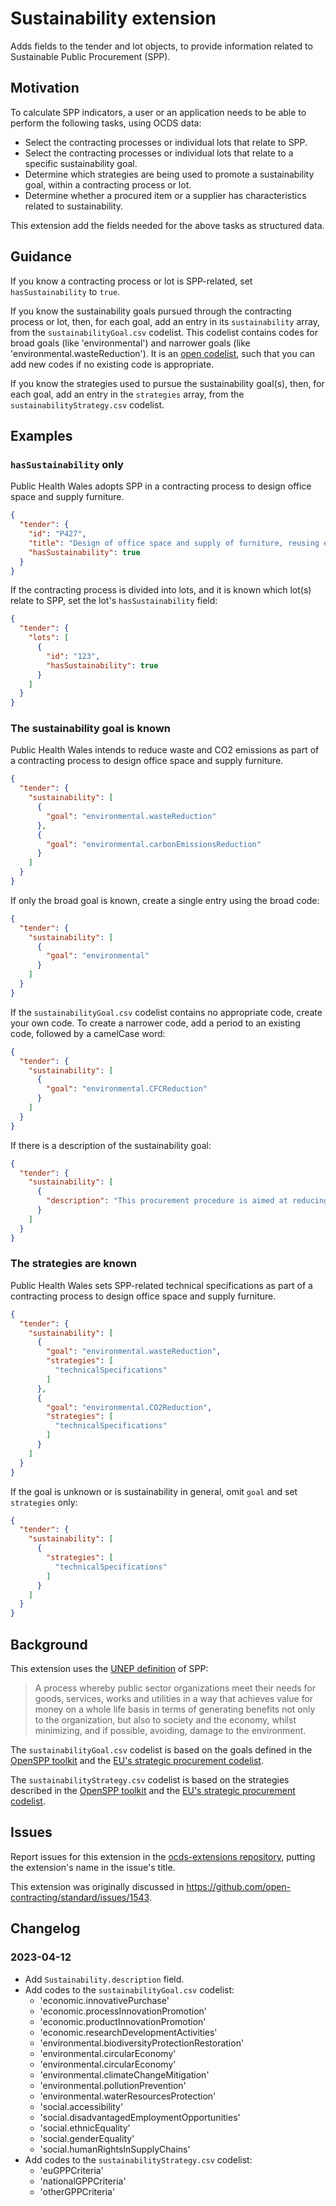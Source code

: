# Sustainability extension

Adds fields to the tender and lot objects, to provide information related to Sustainable Public Procurement (SPP).

## Motivation

To calculate SPP indicators, a user or an application needs to be able to perform the following tasks, using OCDS data:

- Select the contracting processes or individual lots that relate to SPP.
- Select the contracting processes or individual lots that relate to a specific sustainability goal.
- Determine which strategies are being used to promote a sustainability goal, within a contracting process or lot.
- Determine whether a procured item or a supplier has characteristics related to sustainability.

This extension add the fields needed for the above tasks as structured data.

## Guidance

If you know a contracting process or lot is SPP-related, set `hasSustainability` to `true`.

If you know the sustainability goals pursued through the contracting process or lot, then, for each goal, add an entry in its `sustainability` array, from the `sustainabilityGoal.csv` codelist.  This codelist contains codes for broad goals (like 'environmental') and narrower goals (like 'environmental.wasteReduction'). It is an [open codelist](https://standard.open-contracting.org/latest/en/schema/codelists/), such that you can add new codes if no existing code is appropriate.

If you know the strategies used to pursue the sustainability goal(s), then, for each goal, add an entry in the `strategies` array, from the `sustainabilityStrategy.csv` codelist.

## Examples

### `hasSustainability` only

Public Health Wales adopts SPP in a contracting process to design office space and supply furniture.

```json
{
  "tender": {
    "id": "P427",
    "title": "Design of office space and supply of furniture, reusing existing furniture",
    "hasSustainability": true
  }
}
```

If the contracting process is divided into lots, and it is known which lot(s) relate to SPP, set the lot's `hasSustainability` field:

```json
{
  "tender": {
    "lots": [
      {
        "id": "123",
        "hasSustainability": true
      }
    ]
  }
}
```

### The sustainability goal is known

Public Health Wales intends to reduce waste and CO2 emissions as part of a contracting process to design office space and supply furniture.

```json
{
  "tender": {
    "sustainability": [
      {
        "goal": "environmental.wasteReduction"
      },
      {
        "goal": "environmental.carbonEmissionsReduction"
      }
    ]
  }
}
```

If only the broad goal is known, create a single entry using the broad code:

```json
{
  "tender": {
    "sustainability": [
      {
        "goal": "environmental"
      }
    ]
  }
}
```

If the `sustainabilityGoal.csv` codelist contains no appropriate code, create your own code. To create a narrower code, add a period to an existing code, followed by a camelCase word:

```json
{
  "tender": {
    "sustainability": [
      {
        "goal": "environmental.CFCReduction"
      }
    ]
  }
}
```

If there is a description of the sustainability goal:

```json
{
  "tender": {
    "sustainability": [
      {
        "description": "This procurement procedure is aimed at reducing the environmental impact of Public Health Wales office space and furniture."
      }
    ]
  }
}
```

### The strategies are known

Public Health Wales sets SPP-related technical specifications as part of a contracting process to design office space and supply furniture.

```json
{
  "tender": {
    "sustainability": [
      {
        "goal": "environmental.wasteReduction",
        "strategies": [
          "technicalSpecifications"
        ]
      },
      {
        "goal": "environmental.CO2Reduction",
        "strategies": [
          "technicalSpecifications"
        ]
      }
    ]
  }
}
```

If the goal is unknown or is sustainability in general, omit `goal` and set `strategies` only:

```json
{
  "tender": {
    "sustainability": [
      {
        "strategies": [
          "technicalSpecifications"
        ]
      }
    ]
  }
}
```

## Background

This extension uses the [UNEP definition](https://wedocs.unep.org/bitstream/handle/20.500.11822/37045/SPPWSG.pdf) of SPP:

> A process whereby public sector organizations meet their needs for goods, services, works and utilities in a way that achieves value for money on a whole life basis in terms of generating benefits not only to the organization, but also to society and the economy, whilst minimizing, and if possible, avoiding, damage to the environment.

The `sustainabilityGoal.csv` codelist is based on the goals defined in the [OpenSPP toolkit](https://openspp.super.site/what-is-spp-and-open-spp) and the [EU's strategic procurement codelist](https://op.europa.eu/en/web/eu-vocabularies/concept-scheme/-/resource?uri=http://publications.europa.eu/resource/authority/strategic-procurement).

The `sustainabilityStrategy.csv` codelist is based on the strategies described in the [OpenSPP toolkit](https://openspp.super.site/implement/set-sustainable-criteria) and the [EU's strategic procurement codelist](https://op.europa.eu/en/web/eu-vocabularies/concept-scheme/-/resource?uri=http://publications.europa.eu/resource/authority/strategic-procurement).

## Issues

Report issues for this extension in the [ocds-extensions repository](https://github.com/open-contracting/ocds-extensions/issues), putting the extension's name in the issue's title.

This extension was originally discussed in <https://github.com/open-contracting/standard/issues/1543>.

## Changelog

### 2023-04-12

* Add `Sustainability.description` field.
* Add codes to the `sustainabilityGoal.csv` codelist:
  * 'economic.innovativePurchase'
  * 'economic.processInnovationPromotion'
  * 'economic.productInnovationPromotion'
  * 'economic.researchDevelopmentActivities'
  * 'environmental.biodiversityProtectionRestoration'
  * 'environmental.circularEconomy'
  * 'environmental.circularEconomy'
  * 'environmental.climateChangeMitigation'
  * 'environmental.pollutionPrevention'
  * 'environmental.waterResourcesProtection'
  * 'social.accessibility'
  * 'social.disadvantagedEmploymentOpportunities'
  * 'social.ethnicEquality'
  * 'social.genderEquality'
  * 'social.humanRightsInSupplyChains'
* Add codes to the `sustainabilityStrategy.csv` codelist:
  * 'euGPPCriteria'
  * 'nationalGPPCriteria'
  * 'otherGPPCriteria'
